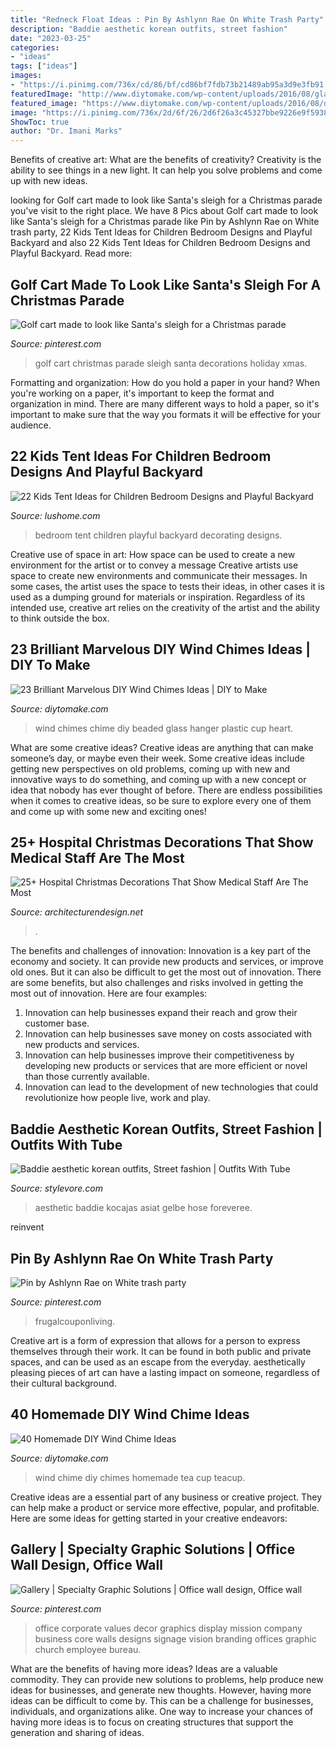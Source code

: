 ```yaml
---
title: "Redneck Float Ideas : Pin By Ashlynn Rae On White Trash Party"
description: "Baddie aesthetic korean outfits, street fashion"
date: "2023-03-25"
categories:
- "ideas"
tags: ["ideas"]
images:
- "https://i.pinimg.com/736x/cd/86/bf/cd86bf7fdb73b21489ab95a3d9e3fb91.jpg"
featuredImage: "http://www.diytomake.com/wp-content/uploads/2016/08/glass-beaded-wind-chime.jpg"
featured_image: "https://www.diytomake.com/wp-content/uploads/2016/08/diy-teacup-wind-chimes.jpg"
image: "https://i.pinimg.com/736x/2d/6f/26/2d6f26a3c45327bbe9226e9f5938efd9.jpg"
ShowToc: true
author: "Dr. Imani Marks"
---
```



Benefits of creative art: What are the benefits of creativity?
Creativity is the ability to see things in a new light. It can help you solve problems and come up with new ideas.

	

		
looking for Golf cart made to look like Santa&#039;s sleigh for a Christmas parade you've visit to the right place. We have 8 Pics about Golf cart made to look like Santa&#039;s sleigh for a Christmas parade like Pin by Ashlynn Rae on White trash party, 22 Kids Tent Ideas for Children Bedroom Designs and Playful Backyard and also 22 Kids Tent Ideas for Children Bedroom Designs and Playful Backyard. Read more:
		
    
## Golf Cart Made To Look Like Santa&#039;s Sleigh For A Christmas Parade

<img loading=lazy src="https://i.pinimg.com/736x/cd/86/bf/cd86bf7fdb73b21489ab95a3d9e3fb91.jpg" onerror="this.onerror=null;this.src='https://tse3.mm.bing.net/th?id=OIP.AfasrdWPiBGrvq3VUndpaAHaGY&amp;pid=15.1';" alt="Golf cart made to look like Santa&#039;s sleigh for a Christmas parade">

_Source: pinterest.com_

>golf cart christmas parade sleigh santa decorations holiday xmas. 

	

Formatting and organization: How do you hold a paper in your hand?
When you're working on a paper, it's important to keep the format and organization in mind. There are many different ways to hold a paper, so it's important to make sure that the way you formats it will be effective for your audience.

    
## 22 Kids Tent Ideas For Children Bedroom Designs And Playful Backyard

<img loading=lazy src="https://www.lushome.com/wp-content/uploads/2013/05/kids-playroom-ideas-tents-children-bedroom-16.jpg" onerror="this.onerror=null;this.src='https://tse3.mm.bing.net/th?id=OIP.qo917VrVTGVjl0LJkXFLHAAAAA&amp;pid=15.1';" alt="22 Kids Tent Ideas for Children Bedroom Designs and Playful Backyard">

_Source: lushome.com_

>bedroom tent children playful backyard decorating designs. 

	

Creative use of space in art: How space can be used to create a new environment for the artist or to convey a message
Creative artists use space to create new environments and communicate their messages. In some cases, the artist uses the space to tests their ideas, in other cases it is used as a dumping ground for materials or inspiration. Regardless of its intended use, creative art relies on the creativity of the artist and the ability to think outside the box.

    
## 23 Brilliant Marvelous DIY Wind Chimes Ideas | DIY To Make

<img loading=lazy src="http://www.diytomake.com/wp-content/uploads/2016/08/glass-beaded-wind-chime.jpg" onerror="this.onerror=null;this.src='https://tse4.mm.bing.net/th?id=OIP.zippfTOwaxLPLJPIPO8eBQHaPL&amp;pid=15.1';" alt="23 Brilliant Marvelous DIY Wind Chimes Ideas | DIY to Make">

_Source: diytomake.com_

>wind chimes chime diy beaded glass hanger plastic cup heart. 

	

What are some creative ideas?
Creative ideas are anything that can make someone’s day, or maybe even their week. Some creative ideas include getting new perspectives on old problems, coming up with new and innovative ways to do something, and coming up with a new concept or idea that nobody has ever thought of before. There are endless possibilities when it comes to creative ideas, so be sure to explore every one of them and come up with some new and exciting ones!

    
## 25+ Hospital Christmas Decorations That Show Medical Staff Are The Most

<img loading=lazy src="https://cdn.architecturendesign.net/wp-content/uploads/2015/12/AD-Hospital-Christmas-Decorations-14.jpg" onerror="this.onerror=null;this.src='https://tse1.mm.bing.net/th?id=OIP.qfP0TXnkybGSuCnaD7_pCgHaLG&amp;pid=15.1';" alt="25+ Hospital Christmas Decorations That Show Medical Staff Are The Most">

_Source: architecturendesign.net_

>. 

	

The benefits and challenges of innovation:
Innovation is a key part of the economy and society. It can provide new products and services, or improve old ones. But it can also be difficult to get the most out of innovation. There are some benefits, but also challenges and risks involved in getting the most out of innovation. Here are four examples:
1. Innovation can help businesses expand their reach and grow their customer base.
2. Innovation can help businesses save money on costs associated with new products and services.
3. Innovation can help businesses improve their competitiveness by developing new products or services that are more efficient or novel than those currently available.
4. Innovation can lead to the development of new technologies that could revolutionize how people live, work and play.

    
## Baddie Aesthetic Korean Outfits, Street Fashion | Outfits With Tube

<img loading=lazy src="https://www.stylevore.com/wp-content/uploads/2020/01/4cb729a9f0332da1461839d7450b3e30.jpg" onerror="this.onerror=null;this.src='https://tse1.mm.bing.net/th?id=OIP.nYgiwZA44bUanyLO8qloRgHaJF&amp;pid=15.1';" alt="Baddie aesthetic korean outfits, Street fashion | Outfits With Tube">

_Source: stylevore.com_

>aesthetic baddie kocajas asiat gelbe hose foreveree. 

	

reinvent

    
## Pin By Ashlynn Rae On White Trash Party

<img loading=lazy src="https://i.pinimg.com/736x/16/7f/48/167f485b7d84e4336770c491e6bcc8e7.jpg" onerror="this.onerror=null;this.src='https://tse1.mm.bing.net/th?id=OIP.lfkTNRebVAg1DMF4Voyi2gHaLH&amp;pid=15.1';" alt="Pin by Ashlynn Rae on White trash party">

_Source: pinterest.com_

>frugalcouponliving. 

	

Creative art is a form of expression that allows for a person to express themselves through their work. It can be found in both public and private spaces, and can be used as an escape from the everyday. aesthetically pleasing pieces of art can have a lasting impact on someone, regardless of their cultural background.

    
## 40 Homemade DIY Wind Chime Ideas

<img loading=lazy src="https://www.diytomake.com/wp-content/uploads/2016/08/diy-teacup-wind-chimes.jpg" onerror="this.onerror=null;this.src='https://tse2.mm.bing.net/th?id=OIP.w34bJ92UN57pv7j7wICiawHaNw&amp;pid=15.1';" alt="40 Homemade DIY Wind Chime Ideas">

_Source: diytomake.com_

>wind chime diy chimes homemade tea cup teacup. 

	

Creative ideas are a essential part of any business or creative project. They can help make a product or service more effective, popular, and profitable. Here are some ideas for getting started in your creative endeavors:

    
## Gallery | Specialty Graphic Solutions | Office Wall Design, Office Wall

<img loading=lazy src="https://i.pinimg.com/736x/2d/6f/26/2d6f26a3c45327bbe9226e9f5938efd9.jpg" onerror="this.onerror=null;this.src='https://tse1.mm.bing.net/th?id=OIP.yd9xkBe0z7IA_72tbKmo5QHaK2&amp;pid=15.1';" alt="Gallery | Specialty Graphic Solutions | Office wall design, Office wall">

_Source: pinterest.com_

>office corporate values decor graphics display mission company business core walls designs signage vision branding offices graphic church employee bureau. 

	

What are the benefits of having more ideas?
Ideas are a valuable commodity. They can provide new solutions to problems, help produce new ideas for businesses, and generate new thoughts. However, having more ideas can be difficult to come by. This can be a challenge for businesses, individuals, and organizations alike. One way to increase your chances of having more ideas is to focus on creating structures that support the generation and sharing of ideas.

